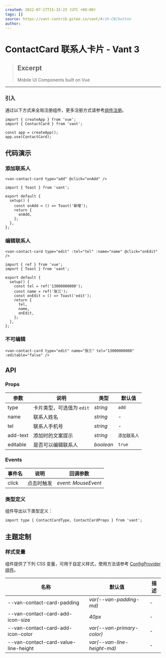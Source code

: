 ```yaml
---
created: 2022-07-27T15:33:23 (UTC +08:00)
tags: []
source: https://vant-contrib.gitee.io/vant/#/zh-CN/button
author: 
---
```


# ContactCard 联系人卡片 - Vant 3

> ## Excerpt
> Mobile UI Components built on Vue

---
### 引入

通过以下方式来全局注册组件，更多注册方式请参考[组件注册](https://vant-contrib.gitee.io/vant/#/zh-CN/advanced-usage#zu-jian-zhu-ce)。

```
import { createApp } from 'vue';
import { ContactCard } from 'vant';

const app = createApp();
app.use(ContactCard);
```

## 代码演示

### 添加联系人

```
<van-contact-card type="add" @click="onAdd" />
```

```
import { Toast } from 'vant';

export default {
  setup() {
    const onAdd = () => Toast('新增');
    return {
      onAdd,
    };
  },
};
```

### 编辑联系人

```
<van-contact-card type="edit" :tel="tel" :name="name" @click="onEdit" />
```

```
import { ref } from 'vue';
import { Toast } from 'vant';

export default {
  setup() {
    const tel = ref('13000000000');
    const name = ref('张三');
    const onEdit = () => Toast('edit');
    return {
      tel,
      name,
      onEdit,
    };
  },
};
```

### 不可编辑

```
<van-contact-card type="edit" name="张三" tel="13000000000" :editable="false" />
```

## API

### Props

| 参数 | 说明 | 类型 | 默认值 |
| --- | --- | --- | --- |
| type | 卡片类型，可选值为 `edit` | _string_ | `add` |
| name | 联系人姓名 | _string_ | \- |
| tel | 联系人手机号 | _string_ | \- |
| add-text | 添加时的文案提示 | _string_ | `添加联系人` |
| editable | 是否可以编辑联系人 | _boolean_ | `true` |

### Events

| 事件名 | 说明 | 回调参数 |
| --- | --- | --- |
| click | 点击时触发 | _event: MouseEvent_ |

### 类型定义

组件导出以下类型定义：

```
import type { ContactCardType, ContactCardProps } from 'vant';
```

## 主题定制

### 样式变量

组件提供了下列 CSS 变量，可用于自定义样式，使用方法请参考 [ConfigProvider 组件](https://vant-contrib.gitee.io/vant/#/zh-CN/config-provider)。

| 名称 | 默认值 | 描述 |
| --- | --- | --- |
| \--van-contact-card-padding | _var(--van-padding-md)_ | \- |
| \--van-contact-card-add-icon-size | _40px_ | \- |
| \--van-contact-card-add-icon-color | _var(--van-primary-color)_ | \- |
| \--van-contact-card-value-line-height | _var(--van-line-height-md)_ | \- |
